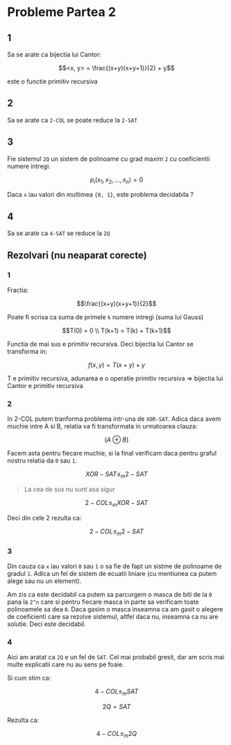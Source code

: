 # Probleme Partea 2

## 1

Sa se arate ca bijectia lui Cantor:

```math
<x, y> = \frac{(x+y)(x+y+1)}{2} + y
```

este o functie primitiv recursiva

## 2

Sa se arate ca `2-COL` se poate reduce la `2-SAT`

## 3

Fie sistemul `2Q` un sistem de polinoame cu grad maxim `2` cu coeficientii numere intregi.

```math
p_i(x_1, x_2, ..., x_n) = 0
```

Daca `x` iau valori din multimea `{0, 1}`, este problema decidabila ?
 
## 4

Sa se arate ca `4-SAT` se reduce la `2Q`

## Rezolvari (nu neaparat corecte)

### 1

Fractia: 

```math
\frac{(x+y)(x+y+1)}{2}
```

Poate fi scrisa ca suma de primele `k` numere intregi (suma lui Gauss)

```math
T(0) = 0

\\

T(k+1) = T(k) + T(k+1)
```

Functia de mai sus e primitiv recursiva.
Deci bijectia lui Cantor se transforma in:

```math
f(x,y) = T(x + y) + y
```

T e primitiv recursiva, adunarea e o operatie primitiv recursiva => bijectia lui Cantor e primitiv recursiva

### 2

In 2-COL putem tranforma problema intr-una de `XOR-SAT`. Adica daca avem muchie intre A si B, relatia va fi transformata in urmatoarea clauza:

```math
(A \oplus B)
```

Facem asta pentru fiecare muchie, si la final verificam daca pentru graful nostru relatia da `0` sau `1`.

```math
XOR-SAT \leq_m 2-SAT 
```
> La cea de sus nu sunt asa sigur

```math
2-COL \leq_m XOR-SAT
```

Deci din cele 2 rezulta ca:

```math
2-COL \leq_m 2-SAT
```

### 3

Din cauza ca `x` iau valori `0` sau `1` o sa fie de fapt un sistme de polinoame de gradul `1`. Adica un fel de sistem de ecuatii liniare (cu mentiunea ca putem alege sau nu un element). 

Am zis ca este decidabil ca putem sa parcurgem o masca de biti de la `0` pana la `2^n` care si pentru fiecare masca in parte sa verificam toate polinoamele sa dea `0`. Daca gasim o masca inseamna ca am gasit o alegere de coeficienti care sa rezolve sistemul, altfel daca nu, inseamna ca nu are solutie. Deci este decidabil.

### 4

Aici am aratat ca `2Q` e un fel de `SAT`. Cel mai probabil gresit, dar am scris mai multe explicatii care nu au sens pe foaie.

Si cum stim ca:

```math
4-COL \leq_m SAT
```

```math
2Q = SAT
```

Rezulta ca:

```math
4-COL \leq_m 2Q
```


